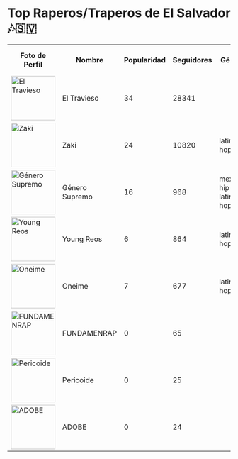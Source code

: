 # Top Raperos/Traperos de El Salvador 🎶🇸🇻

<table>
  <tr>
    <th>Foto de Perfil</th>
    <th>Nombre</th>
    <th>Popularidad</th>
    <th>Seguidores</th>
    <th>Género</th>
    <th>Perfil de Spotify</th>
  </tr>
  <tr>
    <td><img src="https://i.scdn.co/image/ab6761610000e5eb808fbe27e0dfa4d93c28a213" alt="El Travieso" width="100"></td>
    <td>El Travieso</td>
    <td>34</td>
    <td>28341</td>
    <td></td>
    <td><a href="https://open.spotify.com/artist/2zUs5mMJkZwn0XKHKglBME" target="_blank">Ir a su Spotify</a></td>
  </tr>
  <tr>
    <td><img src="https://i.scdn.co/image/ab6761610000e5ebb1a81462912a595e301fc824" alt="Zaki" width="100"></td>
    <td>Zaki</td>
    <td>24</td>
    <td>10820</td>
    <td>latin hip hop</td>
    <td><a href="https://open.spotify.com/artist/0JsMrE7jf2ynuVoVXaXxF3" target="_blank">Ir a su Spotify</a></td>
  </tr>
  <tr>
    <td><img src="https://i.scdn.co/image/ab6761610000e5eb942b0ce9530888ac0fb73d94" alt="Género Supremo" width="100"></td>
    <td>Género Supremo</td>
    <td>16</td>
    <td>968</td>
    <td>mexican hip hop, latin hip hop</td>
    <td><a href="https://open.spotify.com/artist/7Gq0ss88YMxOkKkh7DaKV5" target="_blank">Ir a su Spotify</a></td>
  </tr>
  <tr>
    <td><img src="https://i.scdn.co/image/ab6761610000e5eb9ac77942e760d8bd72909a3c" alt="Young Reos" width="100"></td>
    <td>Young Reos</td>
    <td>6</td>
    <td>864</td>
    <td>latin hip hop</td>
    <td><a href="https://open.spotify.com/artist/3Fzx6lDy4x8VFhPsu3LVuD" target="_blank">Ir a su Spotify</a></td>
  </tr>
  <tr>
    <td><img src="https://i.scdn.co/image/ab6761610000e5eb46662a77dfc7f8bf2fd8012b" alt="Oneime" width="100"></td>
    <td>Oneime</td>
    <td>7</td>
    <td>677</td>
    <td>latin hip hop</td>
    <td><a href="https://open.spotify.com/artist/1HY2aGDLtIADXBkpiyTbyH" target="_blank">Ir a su Spotify</a></td>
  </tr>
  <tr>
    <td><img src="https://i.scdn.co/image/ab67616d0000b273756d0efbe2f0d45bd84627cf" alt="FUNDAMENRAP" width="100"></td>
    <td>FUNDAMENRAP</td>
    <td>0</td>
    <td>65</td>
    <td></td>
    <td><a href="https://open.spotify.com/artist/1BidZUckyWcn6zqbhl0lhm" target="_blank">Ir a su Spotify</a></td>
  </tr>
  <tr>
    <td><img src="https://i.scdn.co/image/ab67616d0000b273fcff1e8de3f8f7783bfff89a" alt="Pericoide" width="100"></td>
    <td>Pericoide</td>
    <td>0</td>
    <td>25</td>
    <td></td>
    <td><a href="https://open.spotify.com/artist/2vBCXtOB46hkU6YvLtSVz2" target="_blank">Ir a su Spotify</a></td>
  </tr>
  <tr>
    <td><img src="https://i.scdn.co/image/ab67616d0000b27368c02035c0584b45f23cc02b" alt="ADOBE" width="100"></td>
    <td>ADOBE</td>
    <td>0</td>
    <td>24</td>
    <td></td>
    <td><a href="https://open.spotify.com/artist/0CJa1b77vpBYM017HMLgAu" target="_blank">Ir a su Spotify</a></td>
  </tr>
</table>
